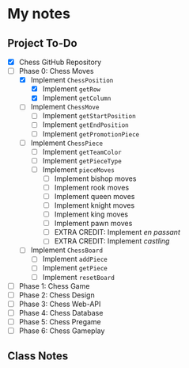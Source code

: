 # My notes

## Project To-Do
- [X] Chess GitHub Repository
- [ ] Phase 0: Chess Moves
  - [X] Implement `ChessPosition`
    - [X] Implement `getRow`
    - [X] Implement `getColumn`
  - [ ] Implement `ChessMove`
    - [ ] Implement `getStartPosition`
    - [ ] Implement `getEndPosition`
    - [ ] Implement `getPromotionPiece`
  - [ ] Implement `ChessPiece`
    - [ ] Implement `getTeamColor`
    - [ ] Implement `getPieceType`
    - [ ] Implement `pieceMoves`
        - [ ] Implement bishop moves
        - [ ] Implement rook moves
        - [ ] Implement queen moves
        - [ ] Implement knight moves
        - [ ] Implement king moves
        - [ ] Implement pawn moves
        - [ ] EXTRA CREDIT: Implement *en passant*
        - [ ] EXTRA CREDIT: Implement *castling*
  - [ ] Implement `ChessBoard`
    - [ ] Implement `addPiece`
    - [ ] Implement `getPiece`
    - [ ] Implement `resetBoard`
- [ ] Phase 1: Chess Game
- [ ] Phase 2: Chess Design
- [ ] Phase 3: Chess Web-API
- [ ] Phase 4: Chess Database
- [ ] Phase 5: Chess Pregame
- [ ] Phase 6: Chess Gameplay

## Class Notes